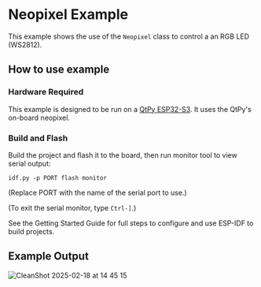 # Neopixel Example 

This example shows the use of the `Neopixel` class to control a an RGB
LED (WS2812).

## How to use example

### Hardware Required

This example is designed to be run on a [QtPy
ESP32-S3](https://www.adafruit.com/product/5426). It uses the QtPy's on-board
neopixel.


### Build and Flash

Build the project and flash it to the board, then run monitor tool to view serial output:

```
idf.py -p PORT flash monitor
```

(Replace PORT with the name of the serial port to use.)

(To exit the serial monitor, type ``Ctrl-]``.)

See the Getting Started Guide for full steps to configure and use ESP-IDF to build projects.

## Example Output

![CleanShot 2025-02-18 at 14 45 15](https://github.com/user-attachments/assets/6c0661b7-26c2-40c9-9b66-f8f528d22d7f)

